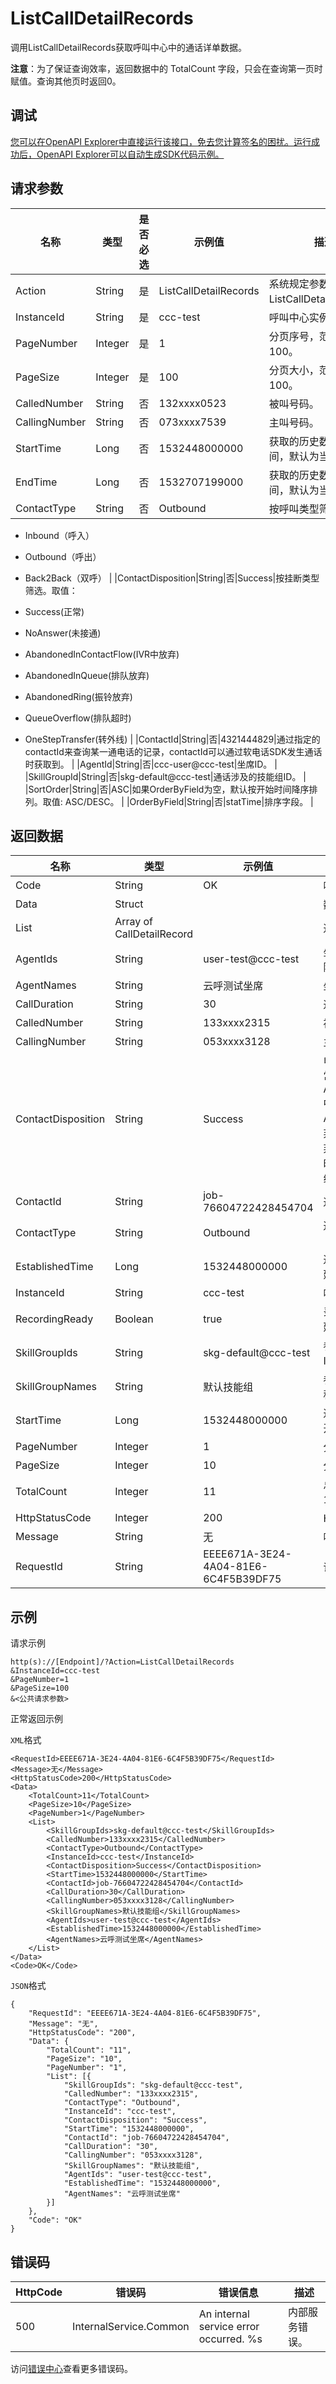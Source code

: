 # ListCallDetailRecords

调用ListCallDetailRecords获取呼叫中心中的通话详单数据。

**注意**：为了保证查询效率，返回数据中的 TotalCount 字段，只会在查询第一页时赋值。查询其他页时返回0。

## 调试

[您可以在OpenAPI Explorer中直接运行该接口，免去您计算签名的困扰。运行成功后，OpenAPI Explorer可以自动生成SDK代码示例。](https://api.aliyun.com/#product=CCC&api=ListCallDetailRecords&type=RPC&version=2020-07-01)

## 请求参数

|名称|类型|是否必选|示例值|描述|
|--|--|----|---|--|
|Action|String|是|ListCallDetailRecords|系统规定参数。取值：ListCallDetailRecords。 |
|InstanceId|String|是|ccc-test|呼叫中心实例ID。 |
|PageNumber|Integer|是|1|分页序号，范围1-100。 |
|PageSize|Integer|是|100|分页大小，范围1-100。 |
|CalledNumber|String|否|132xxxx0523|被叫号码。 |
|CallingNumber|String|否|073xxxx7539|主叫号码。 |
|StartTime|Long|否|1532448000000|获取的历史数据的起始时间，默认为当天的0时。 |
|EndTime|Long|否|1532707199000|获取的历史数据的终止时间，默认为当前时间。 |
|ContactType|String|否|Outbound|按呼叫类型筛选。取值：

 -   Inbound（呼入）
-   Outbound（呼出）
-   Back2Back（双呼） |
|ContactDisposition|String|否|Success|按挂断类型筛选。取值：

 -   Success\(正常\)
-   NoAnswer\(未接通\)
-   AbandonedInContactFlow\(IVR中放弃\)
-   AbandonedInQueue\(排队放弃\)
-   AbandonedRing\(振铃放弃\)
-   QueueOverflow\(排队超时\)
-   OneStepTransfer\(转外线\) |
|ContactId|String|否|4321444829|通过指定的contactId来查询某一通电话的记录，contactId可以通过软电话SDK发生通话时获取到。 |
|AgentId|String|否|ccc-user@ccc-test|坐席ID。 |
|SkillGroupId|String|否|skg-default@ccc-test|通话涉及的技能组ID。 |
|SortOrder|String|否|ASC|如果OrderByField为空，默认按开始时间降序排列。取值: ASC/DESC。 |
|OrderByField|String|否|statTime|排序字段。 |

## 返回数据

|名称|类型|示例值|描述|
|--|--|---|--|
|Code|String|OK|响应码。 |
|Data|Struct| |数据。 |
|List|Array of CallDetailRecord| |通话记录列表。 |
|AgentIds|String|user-test@ccc-test|坐席ID列表，多个值用逗号分隔。 |
|AgentNames|String|云呼测试坐席|坐席名称列表。 |
|CallDuration|String|30|通话时长，单位秒。 |
|CalledNumber|String|133xxxx2315|被叫号码。 |
|CallingNumber|String|053xxxx3128|主叫号码。 |
|ContactDisposition|String|Success|电话结束原因。 Success\(正常\)，NoAnswer\(未接通\)，AbandonedInContactFlow\(IVR中放弃\)，AbandonedInQueue\(排队放弃\)，AbandonedRing\(振铃放弃\)，QueueOverflow\(排队超时\)，OneStepTransfer\(转外线\)。 |
|ContactId|String|job-76604722428454704|通话ID。 |
|ContactType|String|Outbound|通话类型。取值：INBOUND（呼入），OUTBOND（呼出）。 |
|EstablishedTime|Long|1532448000000|通话建立的时间，如果通话没有建立，此值为空。 |
|InstanceId|String|ccc-test|呼叫中心实例ID。 |
|RecordingReady|Boolean|true|录音是否已经生成。若通话没有建立，则返回false。 |
|SkillGroupIds|String|skg-default@ccc-test|参与通话的座席所属的技能组ID，多个技能组以逗号分隔。 |
|SkillGroupNames|String|默认技能组|参与通话的座席所属的技能组名称，多个技能组以逗号分隔。 |
|StartTime|Long|1532448000000|通话开始时间，内呼从进入IVR开始，外呼从开始接通计算。 |
|PageNumber|Integer|1|分页序号。 |
|PageSize|Integer|10|分页大小。 |
|TotalCount|Integer|11|总条目数，只有PageNumber为1才会返回，其他都是0。 |
|HttpStatusCode|Integer|200|HTTP状态码。 |
|Message|String|无|响应信息。 |
|RequestId|String|EEEE671A-3E24-4A04-81E6-6C4F5B39DF75|请求ID。 |

## 示例

请求示例

```
http(s)://[Endpoint]/?Action=ListCallDetailRecords
&InstanceId=ccc-test
&PageNumber=1
&PageSize=100
&<公共请求参数>
```

正常返回示例

`XML`格式

```
<RequestId>EEEE671A-3E24-4A04-81E6-6C4F5B39DF75</RequestId>
<Message>无</Message>
<HttpStatusCode>200</HttpStatusCode>
<Data>
    <TotalCount>11</TotalCount>
    <PageSize>10</PageSize>
    <PageNumber>1</PageNumber>
    <List>
        <SkillGroupIds>skg-default@ccc-test</SkillGroupIds>
        <CalledNumber>133xxxx2315</CalledNumber>
        <ContactType>Outbound</ContactType>
        <InstanceId>ccc-test</InstanceId>
        <ContactDisposition>Success</ContactDisposition>
        <StartTime>1532448000000</StartTime>
        <ContactId>job-76604722428454704</ContactId>
        <CallDuration>30</CallDuration>
        <CallingNumber>053xxxx3128</CallingNumber>
        <SkillGroupNames>默认技能组</SkillGroupNames>
        <AgentIds>user-test@ccc-test</AgentIds>
        <EstablishedTime>1532448000000</EstablishedTime>
        <AgentNames>云呼测试坐席</AgentNames>
    </List>
</Data>
<Code>OK</Code>
```

`JSON`格式

```
{
	"RequestId": "EEEE671A-3E24-4A04-81E6-6C4F5B39DF75",
	"Message": "无",
	"HttpStatusCode": "200",
	"Data": {
		"TotalCount": "11",
		"PageSize": "10",
		"PageNumber": "1",
		"List": [{
			"SkillGroupIds": "skg-default@ccc-test",
			"CalledNumber": "133xxxx2315",
			"ContactType": "Outbound",
			"InstanceId": "ccc-test",
			"ContactDisposition": "Success",
			"StartTime": "1532448000000",
			"ContactId": "job-76604722428454704",
			"CallDuration": "30",
			"CallingNumber": "053xxxx3128",
			"SkillGroupNames": "默认技能组",
			"AgentIds": "user-test@ccc-test",
			"EstablishedTime": "1532448000000",
			"AgentNames": "云呼测试坐席"
		}]
	},
	"Code": "OK"
}
```

## 错误码

|HttpCode|错误码|错误信息|描述|
|--------|---|----|--|
|500|InternalService.Common|An internal service error occurred. %s|内部服务错误。|

访问[错误中心](https://error-center.aliyun.com/status/product/CCC)查看更多错误码。

